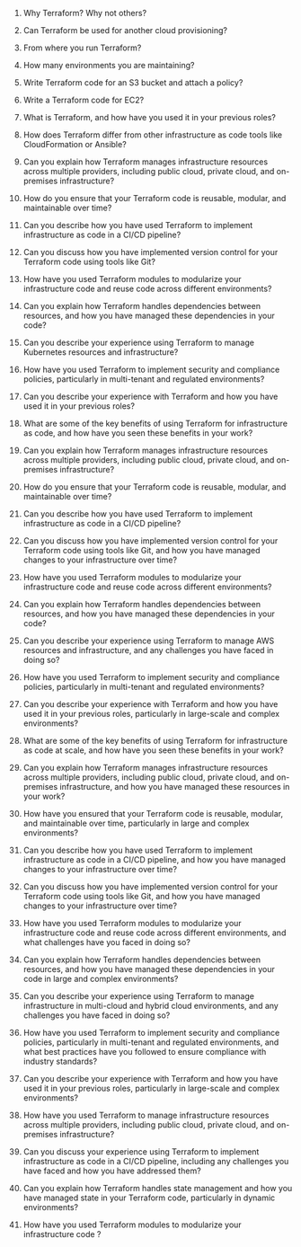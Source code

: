 1. Why Terraform? Why not others?

2. Can Terraform be used for another cloud provisioning?

3. From where you run Terraform?

4. How many environments you are maintaining?

5. Write Terraform code for an S3 bucket and attach a policy?

6. Write a Terraform code for EC2?

7. What is Terraform, and how have you used it in your previous roles?

8. How does Terraform differ from other infrastructure as code tools like CloudFormation or Ansible?

9. Can you explain how Terraform manages infrastructure resources across multiple providers, including public cloud, private cloud, and on-premises infrastructure?

10. How do you ensure that your Terraform code is reusable, modular, and maintainable over time?

11. Can you describe how you have used Terraform to implement infrastructure as code in a CI/CD pipeline?

12. Can you discuss how you have implemented version control for your Terraform code using tools like Git?

13. How have you used Terraform modules to modularize your infrastructure code and reuse code across different environments?

14. Can you explain how Terraform handles dependencies between resources, and how you have managed these dependencies in your code?

15. Can you describe your experience using Terraform to manage Kubernetes resources and infrastructure?

16. How have you used Terraform to implement security and compliance policies, particularly in multi-tenant and regulated environments?

17. Can you describe your experience with Terraform and how you have used it in your previous roles?

18. What are some of the key benefits of using Terraform for infrastructure as code, and how have you seen these benefits in your work?

19. Can you explain how Terraform manages infrastructure resources across multiple providers, including public cloud, private cloud, and on-premises infrastructure?

20. How do you ensure that your Terraform code is reusable, modular, and maintainable over time?

21. Can you describe how you have used Terraform to implement infrastructure as code in a CI/CD pipeline?

22. Can you discuss how you have implemented version control for your Terraform code using tools like Git, and how you have managed changes to your infrastructure over time?

23. How have you used Terraform modules to modularize your infrastructure code and reuse code across different environments?

24. Can you explain how Terraform handles dependencies between resources, and how you have managed these dependencies in your code?

25. Can you describe your experience using Terraform to manage AWS resources and infrastructure, and any challenges you have faced in doing so?

26. How have you used Terraform to implement security and compliance policies, particularly in multi-tenant and regulated environments?

27. Can you describe your experience with Terraform and how you have used it in your previous roles, particularly in large-scale and complex environments?

28. What are some of the key benefits of using Terraform for infrastructure as code at scale, and how have you seen these benefits in your work?

29. Can you explain how Terraform manages infrastructure resources across multiple providers, including public cloud, private cloud, and on-premises infrastructure, and how you have managed these resources in your work?

30. How have you ensured that your Terraform code is reusable, modular, and maintainable over time, particularly in large and complex environments?

31. Can you describe how you have used Terraform to implement infrastructure as code in a CI/CD pipeline, and how you have managed changes to your infrastructure over time?

32. Can you discuss how you have implemented version control for your Terraform code using tools like Git, and how you have managed changes to your infrastructure over time?

33. How have you used Terraform modules to modularize your infrastructure code and reuse code across different environments, and what challenges have you faced in doing so?

34. Can you explain how Terraform handles dependencies between resources, and how you have managed these dependencies in your code in large and complex environments?

35. Can you describe your experience using Terraform to manage infrastructure in multi-cloud and hybrid cloud environments, and any challenges you have faced in doing so?

36. How have you used Terraform to implement security and compliance policies, particularly in multi-tenant and regulated environments, and what best practices have you followed to ensure compliance with industry standards?

37. Can you describe your experience with Terraform and how you have used it in your previous roles, particularly in large-scale and complex environments?

38. How have you used Terraform to manage infrastructure resources across multiple providers, including public cloud, private cloud, and on-premises infrastructure?

39. Can you discuss your experience using Terraform to implement infrastructure as code in a CI/CD pipeline, including any challenges you have faced and how you have addressed them?

40. Can you explain how Terraform handles state management and how you have managed state in your Terraform code, particularly in dynamic environments?

41. How have you used Terraform modules to modularize your infrastructure code ?